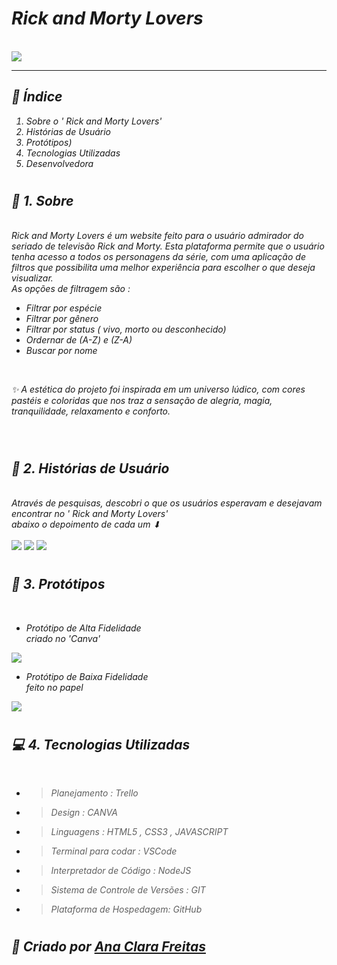 # <i> Rick and Morty Lovers 
  
  <br>

<img src="https://cdn.dribbble.com/users/2313212/screenshots/12089395/media/ded884ae1c4b7d49e3696f1def8fcd81.jpg?compress=1&resize=400x300&vertical=top"/> 


<br> 

--- 

## 🌈  <i> Índice 
  
1. Sobre o ' Rick and Morty Lovers'
2. Histórias de Usuário
3. Protótipos)
4. Tecnologias Utilizadas
5. Desenvolvedora

#
       
## 🍄<i> 1. Sobre 
 <br>
Rick and Morty Lovers é um website feito para o usuário admirador do seriado de televisão Rick and Morty. Esta plataforma permite que o usuário tenha acesso a todos os personagens da série, com uma aplicação de filtros que possibilita uma melhor experiência para escolher o que deseja visualizar. <br>
As opções de filtragem são : <br>

 * Filtrar por espécie
 * Filtrar por gênero
 * Filtrar por status ( vivo, morto ou desconhecido)
 * Ordernar de (A-Z) e (Z-A)
 * Buscar por nome 

<br>

✨ A estética do projeto foi inspirada em um universo lúdico, com cores pastéis e coloridas que nos traz a sensação de alegria, magia, tranquilidade, relaxamento e conforto. 

<br>

#

## <i> 🔮 2. Histórias de Usuário 
<br>
Através de pesquisas, descobri o que os usuários esperavam e desejavam encontrar no ' Rick and Morty Lovers'<br >abaixo o depoimento de cada um ⬇ <br>

 <br>

<img src="https://lh3.googleusercontent.com/GDuU3C-0cPr2Fco_1GI_qS82qUWHeYepGFnUNpy3ZouxkzPcqkb0YAG3udcf2XxX86dHmRXqB6KNBs6jA60OZpiB_kxpGfP1QLQHBBbvMvyxQwRsjjcLKlZCiJeVgdeW6k60l0mNcePEUky4l-gALMYl6IW_tFmS1ffGbH9G7FoeuloJrv5hSVcn--rmG0edNNbnKuiA45dfVL5EbO-mDhad3aj0fhFkR9loAfflDL2msmFebh0_RQncM9fI4mwiIYzn4vmGbeHj628D2MM3B9NX99cEJ1_0il4sljV68_9UllCtaw4JvbJqTx-3TOmkhmpFmGlI8vOwqAttzGXspM5zQWuHqTG65zUV8u4o-yqNUuzwha_biv53VIl4eu9dp5Y5JcmFcT7TV2RhVzYFLhGlLjAWKzHEorcIb7C-uWi-CdFBGlNdG0tT35FF6JQGyuzWfkw8bNQfdTwBt48QLvE92zEivVPnqc7UMSG5jnK4PaGyh163kysn8b-2LiW3pm4BTDi9tpc7jUBiJ3QLEki9I1Le9jOAfxoJBK-Ep7dRFLPcB6DKrOFwEBpTLAKTRjLbT1OYiNCPkzczrl1iCMzM-XHNayrlONTFMeJQymvZ4cG7czEHg6wKiaSli6u0rAsqgcuwLYSn9u5JKjBQnpNJ79a1HjRDUKHF_MYUJZ23RH5UGKN1PZGlG6XYJ8_9cc99Lzs3b2xyOqjwmfy_l5P22dSSshsdi2n4zCxLCkFjTtFFmY1fPapsF9ACr-OMKIawGibvOQypIRYQQhKciy8ZdsnfOGGd4JZEKxfGS1mw73shMRxi7WgINvS9dKlclx8=w600-h300-no?authuser=0" />
  
<img src="https://lh3.googleusercontent.com/4158of1YZnGCB5Xs7fUrFuDwAZyCFScurSZ6m1lIUg5xTBlBKyKgBnKAJNOJSFvvt6S3RX0ubT-EOa8hl3AhhY3p0Yj_tprOMt0Z37tsHcpr89Q7WBvzBnI9WhyCn_O0mdMRDy8lYd2bFoMj_uNmnIjI89UkQS92dAn6bq3cMRj9J4v5E9gGugySlPf3REu5vKDNDnbbZTZ4BoFEujnCrR35aHpDS2s9CWO0FlcYK-Bnfw4mGlyTyj7g68kur2ZQc-o4qCbSJFHBvtxlC72E8ZMhL4QaWb00XckaDXNkGlJFoAwmX0Vlu1hjvW8ryuI9NGKnsZJodV4j1ftd0JoghJi-U7Q5MWzJrdZMpp3ftRnS30cNf4NDpCiYEJSFtT-tcC49u9ejVTRMYZf9X-pGSgEuPv3hKsJCSxK8MiM5Y5JDqsnNgm0OZYZ6Buxf4EK5E-g5Mfz9g4nC4wqI9gpZaODNNe0Xxuf0cXoRv0rEOVI8i71yNayii_Ub8gQ82VEj61vFEpiUIYeJbaz8ID9UA9PdH9kuUKSqzjFnMuu_1o8gtlVXenBCt74PxMGmxOAtLCLRo2B3Okn38FHrTi71aTi0x3tjUOBCt5x8beLUd65IJiEDyHDOSH6pl8IOMH6gxEnQwSvZchHHo6dIT2nbVFDu0p3RKEtiwKDJ6rv-rd_GFDJglwu4fWU2rUAjv5np7YL0jQ0-Sge5TcvIkkxUqxT2L0lUH_rBaA-iign379LAAgmdPixGTH9V621qmclb9XNaYyJ7sg5-tMdDcU1BnLk_JbiLSCpJmQfir-vIDaLroEqiUtsUkXRo_OJabTQQlOQ=w600-h300-no?authuser=0"/>
 
<img src="https://lh3.googleusercontent.com/CSW9_FOi7qVmINruesFxlAP0a23_D7jSH3roT_UOatMFmZF6DbXF-YFLVjzZa2pPy2kCix3pvUK-geDaVSyhmFY3reXIVIgMZmPADdqW9OwXEGu7GHu0S2LTJOmd9O4Ry7DuOAM1mvw4k6D7P7p2jm0WFliUtdnPJWlAlfJdMfLbISS1mJxNymTJctFxGszWkH5iGcmzMcRU_VWCuvZsIK84cxCyIMED8HOs0K6AAiVIuOcycVFXfniYvdSzxE9J0Pvmox8mZ-nborzjIpxK2YpjNnuLgHdgbPtZ4Sv-fR6TFwhuZSDZvWuT2QLDyGcOGvIFNxZTOh3e_x7kbCDvwFPlHyOv74bd1cZqJ5gvR3VtFjjYOCnq-yiw7qsXJdKAZy_dItGgdgSKId4bZzY3czRuYlSoiPES1qC01WWoomNl5DE0TZLOfIbbHZ7Pp2hq4M560AMmfSrcm09q54HJ2GNZgGqu7gRcynu3dFVdRSEc9Lg_i3bBvp0Qy23EXuREKn1wRwXyCUeB1f62mwCCxGKpeivrisR9EJqp5IQvoEuJXrStcMw3ZnGZMutOI_2RDe3tZ37a7CUpR_rOuBvGI22H_opWiaux2lpY8Axgnhj1cwlpAvkPuph05FlE0BgXgCyuVVQD2b9pEIVRkAuC9m_H9NXsze0WeHqSgnTC1Q0KxhoQHkmigTiQZM0HC8z_4Z2ae79n0fFzoIy4IruHeTsbzQ7EATegYUK6TlfPFIaaqOXDyRkgCEvO7TT8_Emm7qDpwwWW_dIbdJ33MZsSOmzQ2E2Spn_EhislOStGaB9KDCg_WOjOnX_8P67iYQ15OgE=w600-h300-no?authuser=0"/>  


<br>

#

## 🎨 <i> 3. Protótipos

<br>

*  Protótipo de Alta Fidelidade <br>
   criado no 'Canva' 

  <img src="https://lh3.googleusercontent.com/BN16bggz0qG1Qi7Krle8lvpiVyT382zeH5KzcPL621HTQ4hOJU44zGnId7D_LSdpLpslg7QKfZqsLSlfyzCM6OV-46UzgY-TTW0XNNcOCc5NhnFEZNCqk1FfHinTwM6BxJODEhueoIYjS4wrgmAOQN1GYtUonIK0hT5KEziTjmPqyZoV1E8VAj7HYal7O0cbB8XZEgc7cJGzoXCm9ffMCxt_gfnD4LgKdRXxWgDckVAmKcOVuksH8GKZUdRS0sKRadSExVuttcalc7YniMVeV91xJ8hFCHQKNXjPUmncBkWDnV0qv7odiuq7aUZWpYuUIRywctUKobTvhaNKTlXzw-rP4SAk_dm0lLPJGLT6sG0EjPFV37Z23ZOzWh-awYw01J6LN0WgBbc3-RnEkby8AOfGaLF49POV2LLvloFIZU-tqL8SduBxRS-J1vTHpk9CQBRmmX5rDxh6ryUTKgaLAxPlrwtOx4WgALRng-SqPyaa20DwgPO9gn6KDJ-rQRv0QkG3X5_sXnY5aLqWtYtv0detqTXblABTFugS8C3qU2x4KOwAedyhnjLivsUAyORkH1ffdPn6kqhMQxWYx1lqPWAtaZ4bu3efGcEd-E6xknbPl75u1v-mNtnraIyJkX0zP1eM-YRJvRfP8_MAGHbZ79ICsQo_eLvBJkhZXLFKSJuy8udjaYMFkxpxqttWqFP4vMnmKHWmB6eCMKAAVOlpfKMgUeffR5RZGT4YeNWMA-nNBre5X9EJJxOIWoN73Y7QeWsLAjyi1M43ciDndOvHmm50JYlDh54KEFO_TSkzvQO2nlNzQvSb8mAMFP-POhA4cQ=w600-h300-no?authuser=0" />

  <br>

  * Protótipo de Baixa Fidelidade <br>
    feito no papel

  <img src="https://lh3.googleusercontent.com/Zld-bvApLoe9SMQi8fZxIJrsRoLrqF0xkzjA6AUVrXva0w7gZOlGhgO50fNUAvvLjVfco55qnPA0nctXD4_T4-lI6YmIJbibImHuLj_SkUkHeXmBIe4aBQM4eMdNXjQhjxJx1TpObB8YhjxxXYAcF081hJMDxjwXAZHR4XwV8aujl3Jrwd6GcYxSmIK8UoKLcmIJhqwR8bnrBuQhrmYdEoJaaptZG06iKkY4ZW4abCFSWiSxRR7x2Y8s1VBepCs_HPXipcCmfk9uxca5MhLvWZjBNSh7hqDt0NHGwMY4mXL7qV_w6CTEx_0HgA5ZZnanHTaL3lP_fi0yhHQ-IKC8bPxbNie9Sd1_0FQoz1ZFV2XnNQwmeL32pMqzdJJ39vjMzquYmJuv5YHBAKozyfAcBXwzInZ67CENQCWwpbPwt1xwuCkKE9BnXRuompCjeRyjYFucbBG5s7T1FrdRczZA-Bsx8nMzfhvNyFGFCRwBsYPS1cI4GOsBh9wXoRMXpFfnr-Hx_UBl62nj7_x9Q6OmVdKi4voFSZbDCEnHmMiSMn5uw_VneYMZnTul50qQzHpa3I0XQWfDOg8mBFEHMk8YSQRHaXuGGjL61VIgf-Fb2TieIVwQ436kojh1Zn-B0Q861ZV8Xk2rkhlPpVaPUe7-t_gaIKDnbY3Jmgc05bwH__uWGno2jxvRMwDxvJvBmYdWIEFD0-_Yn2GqR6o91Q-4IvapyHCD_NxEywg37Fcj-qj6PBQruh-uvWQHc7CX2YmAPE-wGZfnI2YHwqlwmXDKKOOr7ZGcdOgcytY9BTOzz_CA0PPl2GKwiUND4kFTD05RgEY=w600-h300-no?authuser=0"/>

<br>

#

## 💻 4. Tecnologias Utilizadas
<br> 

 * > Planejamento : Trello
 * >Design : CANVA
 * > Linguagens : HTML5 , CSS3 , JAVASCRIPT
 * > Terminal para codar : VSCode
 * > Interpretador de Código : NodeJS
 * > Sistema de Controle de Versões : GIT
 * > Plataforma de Hospedagem: GitHub

 #

 ## 🎀 Criado por [Ana Clara Freitas](https://www.linkedin.com/in/ana-clara-freitas-454513230/)


